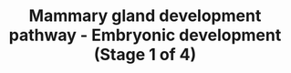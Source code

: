 ---
annotations:
- id: CL:0000014
  parent: native cell
  type: Cell Type Ontology
  value: germ line stem cell
- id: PW:0000004
  parent: regulatory pathway
  type: Pathway Ontology
  value: regulatory pathway
- id: CL:0000314
  parent: native cell
  type: Cell Type Ontology
  value: milk secreting cell
authors:
- Biodados
- Khanspers
- Jmelius
- DeSl
- Egonw
description: 'The mammary gland development can be subdivided into four stages of
  development: (1) embryonic development, (2) puberty, (3) pregnancy and lactation
  and (4) involution. In the embryonic development, a pair of mammary lines (ectoderm)
  arises, which gives origin to a pair of placodes. Then, each placode penetrates
  the underlying mesoderm. This results in the formation of the primary mammary gland
  [http://www.ncbi.nlm.nih.gov/pubmed/14668814 3]. NRG3 is a signal for placode formation.
  Besides that, it influences cell fate: it binds to its receptor, ERBB4, and induces
  MYC, which decreases expression of the integrins ITGA6 and ITGB1. The result is
  a change in cell adhesion and proliferation and consequent exit from the stem cell
  compartment [http://www.ncbi.nlm.nih.gov/pubmed/17880691 1]. Another process that
  should be highlighted in the embryonic development is the epithelial to mesenchymal
  transition (EMT). ZEB2 is an EMT regulator. It represses many genes (eg. CCND1,
  SFRP1, MIR200A, MIR200B, MIR429, TERT, CDH1, CLDN4 and ALPL), and also upregulates
  mesenchymal markers [http://www.ncbi.nlm.nih.gov/pubmed/19424592 2]. CCND1 and SFRP1
  are related to cell proliferation, and SFRP1 are also related to WNT signaling pathway.
  MIR200A, MIR200B and MIR429 are microRNAs. TERT is responsible for elongation of
  telomere ends. CDH1 and CLDN4 are associated with cell adhesion, and ALPL may play
  a role in skeletal mineralization. Many genes modulate ZEB2. Some of these are shown
  in the figure [http://www.ncbi.nlm.nih.gov/pubmed/19424592 2]. TGFB1, TNF and IL1
  are cytokines and AKT1 plays a role in many processes like cell proliferation, survival
  and growth. Hedgehog signals upregulate ZEB2 via TGFB1 [http://www.ncbi.nlm.nih.gov/pubmed/19424592
  2].'
last-edited: 2018-12-22
organisms:
- Homo sapiens
redirect_from:
- /index.php/Pathway:WP2813
- /instance/WP2813
- /instance/WP2813_rr102405
revision: r102405
schema-jsonld:
- '@context': https://schema.org/
  '@id': https://wikipathways.github.io/pathways/WP2813.html
  '@type': Dataset
  creator:
    '@type': Organization
    name: WikiPathways
  description: 'The mammary gland development can be subdivided into four stages of
    development: (1) embryonic development, (2) puberty, (3) pregnancy and lactation
    and (4) involution. In the embryonic development, a pair of mammary lines (ectoderm)
    arises, which gives origin to a pair of placodes. Then, each placode penetrates
    the underlying mesoderm. This results in the formation of the primary mammary
    gland [http://www.ncbi.nlm.nih.gov/pubmed/14668814 3]. NRG3 is a signal for placode
    formation. Besides that, it influences cell fate: it binds to its receptor, ERBB4,
    and induces MYC, which decreases expression of the integrins ITGA6 and ITGB1.
    The result is a change in cell adhesion and proliferation and consequent exit
    from the stem cell compartment [http://www.ncbi.nlm.nih.gov/pubmed/17880691 1].
    Another process that should be highlighted in the embryonic development is the
    epithelial to mesenchymal transition (EMT). ZEB2 is an EMT regulator. It represses
    many genes (eg. CCND1, SFRP1, MIR200A, MIR200B, MIR429, TERT, CDH1, CLDN4 and
    ALPL), and also upregulates mesenchymal markers [http://www.ncbi.nlm.nih.gov/pubmed/19424592
    2]. CCND1 and SFRP1 are related to cell proliferation, and SFRP1 are also related
    to WNT signaling pathway. MIR200A, MIR200B and MIR429 are microRNAs. TERT is responsible
    for elongation of telomere ends. CDH1 and CLDN4 are associated with cell adhesion,
    and ALPL may play a role in skeletal mineralization. Many genes modulate ZEB2.
    Some of these are shown in the figure [http://www.ncbi.nlm.nih.gov/pubmed/19424592
    2]. TGFB1, TNF and IL1 are cytokines and AKT1 plays a role in many processes like
    cell proliferation, survival and growth. Hedgehog signals upregulate ZEB2 via
    TGFB1 [http://www.ncbi.nlm.nih.gov/pubmed/19424592 2].'
  keywords:
  - AKT1
  - ALPL
  - CCND1
  - CDH1
  - CLDN4
  - DNA
  - ERBB4
  - IL1
  - ITGA6
  - ITGB1
  - MIR200A
  - MIR200B
  - MIR429
  - MYC
  - NRG3
  - SFRP1
  - TERT
  - TGFB1
  - TNF
  - ZEB2
  license: CC0
  name: Mammary gland development pathway - Embryonic development (Stage 1 of 4)
seo: CreativeWork
title: Mammary gland development pathway - Embryonic development (Stage 1 of 4)
wpid: WP2813
---